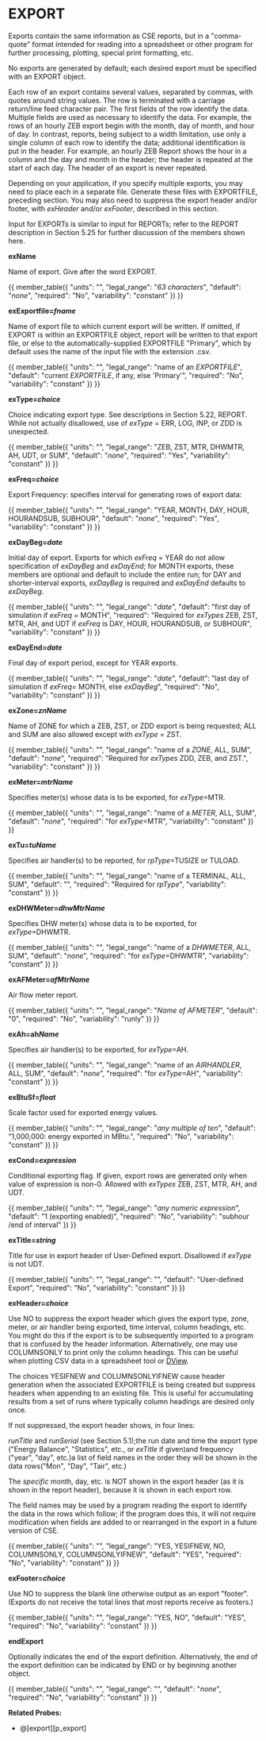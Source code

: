 # EXPORT

Exports contain the same information as CSE reports, but in a "comma-quote" format intended for reading into a spreadsheet or other program for further processing, plotting, special print formatting, etc.

No exports are generated by default; each desired export must be specified with an EXPORT object.

Each row of an export contains several values, separated by commas, with quotes around string values. The row is terminated with a carriage return/line feed character pair. The first fields of the row identify the data. Multiple fields are used as necessary to identify the data. For example, the rows of an hourly ZEB export begin with the month, day of month, and hour of day. In contrast, reports, being subject to a width limitation, use only a single column of each row to identify the data; additional identification is put in the header. For example, an hourly ZEB Report shows the hour in a column and the day and month in the header; the header is repeated at the start of each day. The header of an export is never repeated.

Depending on your application, if you specify multiple exports, you may need to place each in a separate file. Generate these files with EXPORTFILE, preceding section. You may also need to suppress the export header and/or footer, with *exHeader* and/or *exFooter*, described in this section.

Input for EXPORTs is similar to input for REPORTs; refer to the REPORT description in Section 5.25 for further discussion of the members shown here.

**exName**

Name of export. Give after the word EXPORT.

{{
  member_table({
    "units": "",
    "legal_range": "*63 characters*", 
    "default": "*none*",
    "required": "No",
    "variability": "constant" 
  })
}}

**exExportfile=*fname***

Name of export file to which current export will be written. If omitted, if EXPORT is within an EXPORTFILE object, report will be written to that export file, or else to the automatically-supplied EXPORTFILE "Primary", which by default uses the name of the input file with the extension .csv.

{{
  member_table({
    "units": "",
    "legal_range": "name of an  *EXPORTFILE*", 
    "default": "current *EXPORTFILE*, if any, else 'Primary'",
    "required": "No",
    "variability": "constant" 
  })
}}

**exType=*choice***

Choice indicating export type. See descriptions in Section 5.22, REPORT. While not actually disallowed, use of *exType* = ERR, LOG, INP, or ZDD is unexpected.

{{
  member_table({
    "units": "",
    "legal_range": "ZEB, ZST, MTR, DHWMTR, AH, UDT, or SUM", 
    "default": "*none*",
    "required": "Yes",
    "variability": "constant" 
  })
}}

**exFreq=*choice***

Export Frequency: specifies interval for generating rows of export data:

{{
  member_table({
    "units": "",
    "legal_range": "YEAR, MONTH, DAY, HOUR, HOURANDSUB, SUBHOUR", 
    "default": "*none*",
    "required": "Yes",
    "variability": "constant" 
  })
}}

**exDayBeg=*date***

Initial day of export. Exports for which *exFreq* = YEAR do not allow specification of *exDayBeg* and *exDayEnd*; for MONTH exports, these members are optional and default to include the entire run; for DAY and shorter-interval exports, *exDayBeg* is required and *exDayEnd* defaults to *exDayBeg*.

{{
  member_table({
    "units": "",
    "legal_range": "*date*", 
    "default": "first day of simulation if *exFreq* = MONTH",
    "required": "Required for *exTypes* ZEB, ZST, MTR, AH, and UDT if *exFreq* is DAY, HOUR, HOURANDSUB, or SUBHOUR",
    "variability": "constant" 
  })
}}

**exDayEnd=*date***

Final day of export period, except for YEAR exports.

{{
  member_table({
    "units": "",
    "legal_range": "*date*", 
    "default": "last day of simulation if *exFreq*= MONTH, else *exDayBeg*",
    "required": "No",
    "variability": "constant" 
  })
}}

**exZone=*znName***

Name of ZONE for which a ZEB, ZST, or ZDD export is being requested; ALL and SUM are also allowed except with *exType* = ZST.

{{
  member_table({
    "units": "",
    "legal_range": "name of a *ZONE*, ALL, SUM", 
    "default": "*none*",
    "required": "Required for *exTypes* ZDD, ZEB, and ZST.",
    "variability": "constant" 
  })
}}

**exMeter=*mtrName***

Specifies meter(s) whose data is to be exported, for *exType*=MTR.

{{
  member_table({
    "units": "",
    "legal_range": "name of a *METER*, ALL, SUM", 
    "default": "*none*",
    "required": "for *exType*=MTR",
    "variability": "constant" 
  })
}}

**exTu=*tuName***

Specifies air handler(s) to be reported, for *rpType*=TUSIZE or TULOAD.

{{
  member_table({
    "units": "",
    "legal_range": "name of a TERMINAL, ALL, SUM", 
    "default": "",
    "required": "Required for *rpType*",
    "variability": "constant" 
  })
}}

**exDHWMeter=*dhwMtrName***

Specifies DHW meter(s) whose data is to be exported, for *exType*=DHWMTR.

{{
  member_table({
    "units": "",
    "legal_range": "name of a *DHWMETER*, ALL, SUM", 
    "default": "*none*",
    "required": "for *exType*=DHWMTR",
    "variability": "constant" 
  })
}}

**exAFMeter=*afMtrName***

Air flow meter report.

{{
  member_table({
    "units": "",
    "legal_range": "*Name of AFMETER*", 
    "default": "0",
    "required": "No",
    "variability": "runly" 
  })
}}

**exAh=ah*Name***

Specifies air handler(s) to be exported, for *exType*=AH.

{{
  member_table({
    "units": "",
    "legal_range": "name of an *AIRHANDLER*, ALL, SUM", 
    "default": "*none*",
    "required": "for *exType*=AH",
    "variability": "constant" 
  })
}}

**exBtuSf=*float***

Scale factor used for exported energy values.

{{
  member_table({
    "units": "",
    "legal_range": "*any multiple of ten*", 
    "default": "1,000,000: energy exported in MBtu.",
    "required": "No",
    "variability": "constant" 
  })
}}

**exCond=*expression***

Conditional exporting flag. If given, export rows are generated only when value of expression is non-0. Allowed with *exTypes* ZEB, ZST, MTR, AH, and UDT.

{{
  member_table({
    "units": "",
    "legal_range": "*any numeric expression*", 
    "default": "1 (exporting enabled)",
    "required": "No",
    "variability": "subhour /end of interval" 
  })
}}

**exTitle=*string***

Title for use in export header of User-Defined export. Disallowed if *exType* is not UDT.

{{
  member_table({
    "units": "",
    "legal_range": "", 
    "default": "User-defined Export",
    "required": "No",
    "variability": "constant" 
  })
}}

**exHeader=*choice***

Use NO to suppress the export header which gives the export type, zone, meter, or air handler being exported, time interval, column headings, etc. You might do this if the export is to be subsequently imported to a program that is confused by the header information. Alternatively, one may use COLUMNSONLY to print only the column headings. This can be useful when plotting CSV data in a spreadsheet tool or [DView](https://beopt.nrel.gov/downloadDView).

The choices YESIFNEW and COLUMNSONLYIFNEW cause header generation when the associated EXPORTFILE is being created but suppress headers when appending to an existing file.  This is useful for accumulating results from a set of runs where typically column headings are desired only once.

If not suppressed, the export header shows, in four lines:

*runTitle* and *runSerial* (see Section 5.1);the run date and time the export type ("Energy Balance", "Statistics", etc., or *exTitle* if given)and frequency ("year", "day", etc.)a list of field names in the order they will be shown in the data rows("Mon", "Day", "Tair", etc.)

The *specific* month, day, etc. is NOT shown in the export header (as it is shown in the report header), because it is shown in each export row.

The field names may be used by a program reading the export to identify the data in the rows which follow; if the program does this, it will not require modification when fields are added to or rearranged in the export in a future version of CSE.

{{
  member_table({
    "units": "",
    "legal_range": "YES, YESIFNEW, NO, COLUMNSONLY, COLUMNSONLYIFNEW", 
    "default": "YES",
    "required": "No",
    "variability": "constant" 
  })
}}

**exFooter=*choice***

Use NO to suppress the blank line otherwise output as an export "footer". (Exports do not receive the total lines that most reports receive as footers.)

{{
  member_table({
    "units": "",
    "legal_range": "YES, NO", 
    "default": "YES",
    "required": "No",
    "variability": "constant" 
  })
}}

**endExport**

Optionally indicates the end of the export definition. Alternatively, the end of the export definition can be indicated by END or by beginning another object.

{{
  member_table({
    "units": "",
    "legal_range": "", 
    "default": "*none*",
    "required": "No",
    "variability": "constant" 
  })
}}

**Related Probes:**

- @[export][p_export]
